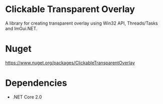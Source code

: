 # Clickable Transparent Overlay
A library for creating transparent overlay using Win32 API, Threads/Tasks and ImGui.NET.

# Nuget
https://www.nuget.org/packages/ClickableTransparentOverlay

# Dependencies
* .NET Core 2.0

